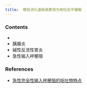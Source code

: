 ```yaml
---
title:  哪些消化道疾病表现为呕吐后不缓解
--- 
```


### Contents
- 
- 胰腺炎
- 碱性反流性胃炎
- 急性输入袢梗阻

### References
- [急性完全性输入袢梗阻的呕吐物特点](/急性完全性输入袢梗阻的呕吐物特点)

